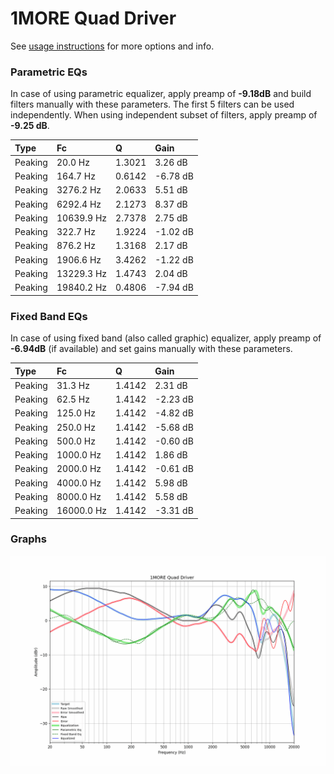 # 1MORE Quad Driver
See [usage instructions](https://github.com/jaakkopasanen/AutoEq#usage) for more options and info.

### Parametric EQs
In case of using parametric equalizer, apply preamp of **-9.18dB** and build filters manually
with these parameters. The first 5 filters can be used independently.
When using independent subset of filters, apply preamp of **-9.25 dB**.

| Type    | Fc         |      Q | Gain     |
|:--------|:-----------|:-------|:---------|
| Peaking | 20.0 Hz    | 1.3021 | 3.26 dB  |
| Peaking | 164.7 Hz   | 0.6142 | -6.78 dB |
| Peaking | 3276.2 Hz  | 2.0633 | 5.51 dB  |
| Peaking | 6292.4 Hz  | 2.1273 | 8.37 dB  |
| Peaking | 10639.9 Hz | 2.7378 | 2.75 dB  |
| Peaking | 322.7 Hz   | 1.9224 | -1.02 dB |
| Peaking | 876.2 Hz   | 1.3168 | 2.17 dB  |
| Peaking | 1906.6 Hz  | 3.4262 | -1.22 dB |
| Peaking | 13229.3 Hz | 1.4743 | 2.04 dB  |
| Peaking | 19840.2 Hz | 0.4806 | -7.94 dB |

### Fixed Band EQs
In case of using fixed band (also called graphic) equalizer, apply preamp of **-6.94dB**
(if available) and set gains manually with these parameters.

| Type    | Fc         |      Q | Gain     |
|:--------|:-----------|:-------|:---------|
| Peaking | 31.3 Hz    | 1.4142 | 2.31 dB  |
| Peaking | 62.5 Hz    | 1.4142 | -2.23 dB |
| Peaking | 125.0 Hz   | 1.4142 | -4.82 dB |
| Peaking | 250.0 Hz   | 1.4142 | -5.68 dB |
| Peaking | 500.0 Hz   | 1.4142 | -0.60 dB |
| Peaking | 1000.0 Hz  | 1.4142 | 1.86 dB  |
| Peaking | 2000.0 Hz  | 1.4142 | -0.61 dB |
| Peaking | 4000.0 Hz  | 1.4142 | 5.98 dB  |
| Peaking | 8000.0 Hz  | 1.4142 | 5.58 dB  |
| Peaking | 16000.0 Hz | 1.4142 | -3.31 dB |

### Graphs
![](./1MORE%20Quad%20Driver.png)